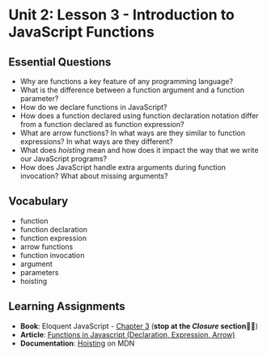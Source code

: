 # Unit 2: Lesson 3 - Introduction to JavaScript Functions

## Essential Questions
* Why are functions a key feature of any programming language?
* What is the difference between a function argument and a function parameter?
* How do we declare functions in JavaScript?
* How does a function declared using function declaration notation differ from a function declared as function expression?
* What are arrow functions? In what ways are they similar to function expressions? In what ways are they different?
* What does _hoisting_ mean and how does it impact the way that we write our JavaScript programs?
* How does JavaScript handle extra arguments during function invocation? What about missing arguments?

## Vocabulary
* function
* function declaration
* function expression
* arrow functions
* function invocation
* argument
* parameters
* hoisting

## Learning Assignments
* **Book**: Eloquent JavaScript - [Chapter 3](https://eloquentjavascript.net/03_functions.html) (**stop at the _Closure_ section**✋🏽)
* **Article**: [Functions in Javascript (Declaration, Expression, Arrow)](https://mayanovarini.medium.com/functions-in-javascript-declaration-expression-arrow-d6f907dc850a) 
* **Documentation**: [Hoisting](https://developer.mozilla.org/en-US/docs/Glossary/Hoisting) on MDN
